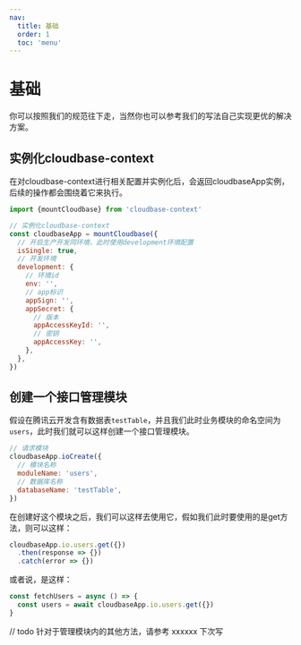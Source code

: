 ```yaml
---
nav:
  title: 基础
  order: 1
  toc: 'menu'
---
```


# 基础
你可以按照我们的规范往下走，当然你也可以参考我们的写法自己实现更优的解决方案。

## 实例化cloudbase-context
在对cloudbase-context进行相关配置并实例化后，会返回cloudbaseApp实例，后续的操作都会围绕着它来执行。
```js
import {mountCloudbase} from 'cloudbase-context'

// 实例化cloudbase-context
const cloudbaseApp = mountCloudbase({
  // 开启生产开发同环境，此时使用development环境配置
  isSingle: true,
  // 开发环境
  development: {
    // 环境id
    env: '',
    // app标识
    appSign: '',
    appSecret: {
      // 版本
      appAccessKeyId: '',
      // 密钥
      appAccessKey: '',
    },
  },
})
```

## 创建一个接口管理模块
假设在腾讯云开发含有数据表`testTable`，并且我们此时业务模块的命名空间为`users`，此时我们就可以这样创建一个接口管理模块。
```js
// 请求模块
cloudbaseApp.ioCreate({
  // 模块名称
  moduleName: 'users',
  // 数据库名称
  databaseName: 'testTable',
})
```
在创建好这个模块之后，我们可以这样去使用它，假如我们此时要使用的是get方法，则可以这样：
```js
cloudbaseApp.io.users.get({})
  .then(response => {})
  .catch(error => {})
```
或者说，是这样：
```js
const fetchUsers = async () => {
  const users = await cloudbaseApp.io.users.get({})
}
```
// todo 针对于管理模块内的其他方法，请参考 xxxxxx 下次写

